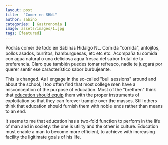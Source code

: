 ```yaml
---
layout: post
title:  "Comer en SHNL"
author: sabino
categories: [ Gastronomia ]
image: assets/images/1.jpg
tags: [featured]
---
```

Podrás comer de todo en Sabinas Hidalgo NL. Comida "corrida", antojitos, pollos asados, burritos, hamburguesas, etc etc etc. Acompaña tu comida con agua natural o una deliciosa agua fresca del sabor frutal de tu preferencia. Claro que también puedes tomar refresco, nadie te juzgará por querer sentir ese característico sabor burbujeante.

This is changed. As I engage in the so-called "bull sessions" around and about the school, I too often find that most college men have a misconception of the purpose of education. Most of the "brethren" think that <a href="#">education should equip</a> them with the proper instruments of exploitation so that they can forever trample over the masses. Still others think that education should furnish them with noble ends rather than means to an end.

It seems to me that education has a two-fold function to perform in the life of man and in society: the one is utility and the other is culture. Education must enable a man to become more efficient, to achieve with increasing facility the ligitimate goals of his life.